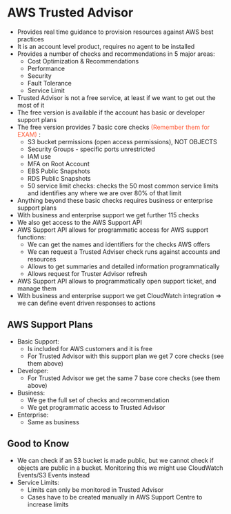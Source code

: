 # AWS Trusted Advisor

- Provides real time guidance to provision resources against AWS best practices
- It is an account level product, requires no agent to be installed
- Provides a number of checks and recommendations in 5 major areas:
    - Cost Optimization & Recommendations
    - Performance
    - Security
    - Fault Tolerance
    - Service Limit
- Trusted Advisor is not a free service, at least if we want to get out the most of it
- The free version is available if the account has basic or developer support plans
- The free version provides 7 basic core checks <span style="color: #ff5733;">(Remember them for EXAM)</span> :
    - S3 bucket permissions (open access permissions), NOT OBJECTS
    - Security Groups - specific ports unrestricted
    - IAM use
    - MFA on Root Account
    - EBS Public Snapshots
    - RDS Public Snapshots
    - 50 service limit checks: checks the 50 most common service limits and identifies any where we are over 80% of that limit
- Anything beyond these basic checks requires business or enterprise support plans
- With business and enterprise support we get further 115 checks
- We also get access to the AWS Support API
- AWS Support API allows for programmatic access for AWS support functions:
    - We can get the names and identifiers for the checks AWS offers
    - We can request a Trusted Adviser check runs against accounts and resources
    - Allows to get summaries and detailed information programmatically
    - Allows request for Truster Advisor refresh
- AWS Support API allows to programmatically open support ticket, and manage them
- With business and enterprise support we get CloudWatch integration => we can define event driven responses to actions

## AWS Support Plans

- Basic Support:
    - Is included for AWS customers and it is free
    - For Trusted Advisor with this support plan we get 7 core checks (see them above)
- Developer:
    - For Trusted Advisor we get the same 7 base core checks (see them above)
- Business:
    - We ge the full set of checks and recommendation
    - We get programmatic access to Trusted Advisor
- Enterprise:
    - Same as business

## Good to Know

- We can check if an S3 bucket is made public, but we cannot check if objects are public in a bucket. Monitoring this we might use CloudWatch Events/S3 Events instead
- Service Limits:
    - Limits can only be monitored in Trusted Advisor
    - Cases have to be created manually in AWS Support Centre to increase limits